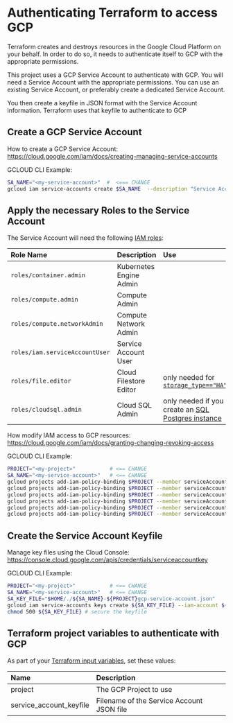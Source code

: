 # Authenticating Terraform to access GCP

Terraform creates and destroys resources in the Google Cloud Platform on your behalf. 
In order to do so, it needs to authenticate itself to GCP with the appropriate permissions.

This project uses a GCP Service Account to authenticate with GCP. You will need a Service Account with the appropriate permissions. You can use an existing Service Account, or preferably create a dedicated Service Account.

You then create a keyfile in JSON format with the Service Account information. Terraform uses that keyfile to authenticate to GCP 

## Create a GCP Service Account

How to create a GCP Service Account: https://cloud.google.com/iam/docs/creating-managing-service-accounts

GCLOUD CLI Example:

```bash
SA_NAME="<my-service-account>"  #  <=== CHANGE
gcloud iam service-accounts create $SA_NAME  --description "Service Account used Terraform Viya4 Infrastructure" --display-name "$SA_NAME"
```

## Apply the necessary Roles to the Service Account

The Service Account will need the following [IAM roles](https://cloud.google.com/compute/docs/access/iam#predefinedroles):

| Role Name | Description | Use | 
| :--- | :--- | :---  |
| `roles/container.admin`| Kubernetes Engine Admin |
| `roles/compute.admin`|Compute Admin|
| `roles/compute.networkAdmin` | Compute Network Admin |
| `roles/iam.serviceAccountUser`| Service Account User |
| `roles/file.editor`| Cloud Filestore Editor | only needed for [`storage_type=="HA"`](../CONFIG-VARS.md#storage) |
| `roles/cloudsql.admin`| Cloud SQL Admin | only needed if you create an [SQL Postgres instance](../CONFIG-VARS.md#postgres) |

How modify IAM access to GCP resources:  https://cloud.google.com/iam/docs/granting-changing-revoking-access

GCLOUD CLI Example:
```bash
PROJECT="<my-project>"           # <== CHANGE
SA_NAME="<my-service-account>"   # <== CHANGE
gcloud projects add-iam-policy-binding $PROJECT --member serviceAccount:${SA_NAME}@${PROJECT}.iam.gserviceaccount.com  --role roles/compute.networkAdmin
gcloud projects add-iam-policy-binding $PROJECT --member serviceAccount:${SA_NAME}@${PROJECT}.iam.gserviceaccount.com  --role roles/compute.admin  
gcloud projects add-iam-policy-binding $PROJECT --member serviceAccount:${SA_NAME}@${PROJECT}.iam.gserviceaccount.com  --role roles/container.admin  	
gcloud projects add-iam-policy-binding $PROJECT --member serviceAccount:${SA_NAME}@${PROJECT}.iam.gserviceaccount.com  --role roles/iam.serviceAccountUser
gcloud projects add-iam-policy-binding $PROJECT --member serviceAccount:${SA_NAME}@${PROJECT}.iam.gserviceaccount.com  --role roles/file.editor
gcloud projects add-iam-policy-binding $PROJECT --member serviceAccount:${SA_NAME}@${PROJECT}.iam.gserviceaccount.com  --role roles/cloudsql.admin
```

## Create the Service Account Keyfile

Manage key files using the Cloud Console: https://console.cloud.google.com/apis/credentials/serviceaccountkey

GCLOUD CLI Example:
```bash
PROJECT="<my-project>"           # <== CHANGE
SA_NAME="<my-service-account>"   # <== CHANGE
SA_KEY_FILE="$HOME/./${SA_NAME}-${PROJECT}gcp-service-account.json"
gcloud iam service-accounts keys create ${SA_KEY_FILE} --iam-account ${SA_NAME}@${PROJECT}.iam.gserviceaccount.com
chmod 500 ${SA_KEY_FILE} # secure the keyfile
```

## Terraform project variables to authenticate with GCP

As part of your [Terraform input variables](../../README.md#customize-input-values), set these values:

| Name | Description | 
| :--- | :--- |   
| project | The GCP Project to use | 
| service_account_keyfile | Filename of the Service Account JSON file | 
